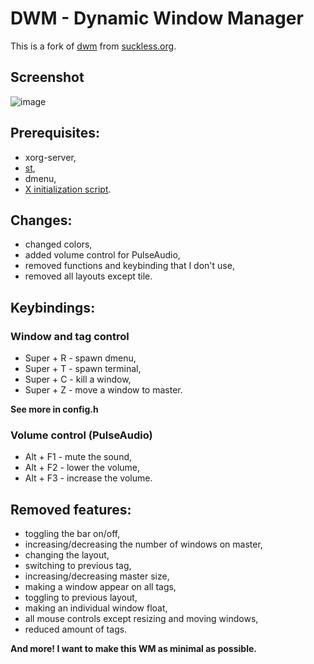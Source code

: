 # DWM - Dynamic Window Manager
This is a fork of [dwm](https://dwm.suckless.org/) from [suckless.org](https://suckless.org).

## Screenshot
![image](https://github.com/jakub-swiniarski/dwm/assets/77209709/d1445028-ae88-4c41-9d44-02dbb951de87)

## Prerequisites:
- xorg-server,
- [st](https://github.com/jakub-swiniarski/st),
- dmenu,
- [X initialization script](https://github.com/jakub-swiniarski/xinitrc).

## Changes:
- changed colors,
- added volume control for PulseAudio,
- removed functions and keybinding that I don't use,
- removed all layouts except tile.

## Keybindings:
### Window and tag control
- Super + R - spawn dmenu,
- Super + T - spawn terminal,
- Super + C - kill a window,
- Super + Z - move a window to master.<br/>

**See more in config.h**

### Volume control (PulseAudio)
- Alt + F1 - mute the sound,
- Alt + F2 - lower the volume,
- Alt + F3 - increase the volume.

## Removed features:
- toggling the bar on/off,
- increasing/decreasing the number of windows on master,
- changing the layout,
- switching to previous tag,
- increasing/decreasing master size,
- making a window appear on all tags,
- toggling to previous layout,
- making an individual window float,
- all mouse controls except resizing and moving windows,
- reduced amount of tags. <br/>

**And more! I want to make this WM as minimal as possible.**
